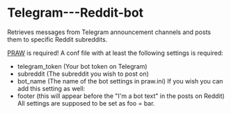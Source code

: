 # Telegram---Reddit-bot
Retrieves messages from Telegram announcement channels and posts them to specific Reddit subreddits.


[PRAW](https://github.com/praw-dev/praw) is required!
A conf file with at least the following settings is required:
- telegram_token (Your bot token on Telegram)
- subreddit (The subreddit you wish to post on)
- bot_name (The name of the bot settings in praw.ini)
If you wish you can add this setting as well:
- footer (this will appear before the "I'm a bot text" in the posts on Reddit)
All settings are supposed to be set as foo = bar.
